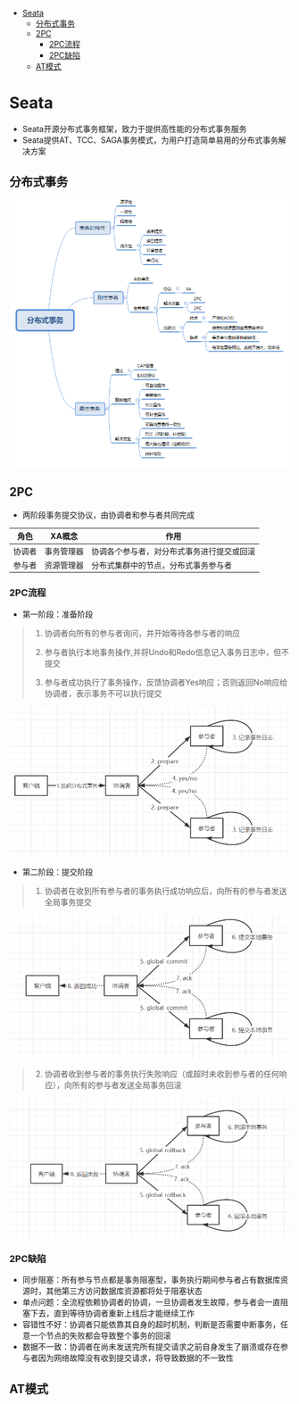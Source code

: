 <!-- TOC -->

- [Seata](#seata)
    - [分布式事务](#分布式事务)
    - [2PC](#2pc)
        - [2PC流程](#2pc流程)
        - [2PC缺陷](#2pc缺陷)
    - [AT模式](#at模式)

<!-- /TOC -->
# Seata  
+ Seata开源分布式事务框架，致力于提供高性能的分布式事务服务  
+ Seata提供AT、TCC、SAGA事务模式，为用户打造简单易用的分布式事务解决方案  
## 分布式事务  
![](./pic/tra.PNG)  
## 2PC  
+ 两阶段事务提交协议，由协调者和参与者共同完成  
  
| **角色** | **XA概念** | **作用** |  
| ------ | ------ | ------ |  
| 协调者 | 事务管理器 | 协调各个参与者，对分布式事务进行提交或回滚 |  
| 参与者 | 资源管理器 | 分布式集群中的节点，分布式事务参与者 |  
### 2PC流程
+ 第一阶段：准备阶段  
> 1. 协调者向所有的参与者询问，并开始等待各参与者的响应  
>  
> 2. 参与者执行本地事务操作,并将Undo和Redo信息记入事务日志中，但不提交  
>  
> 3. 参与者成功执行了事务操作，反馈协调者Yes响应；否则返回No响应给协调者，表示事务不可以执行提交  
>  
![准备阶段](./pic/2pc_1.png) 
+ 第二阶段：提交阶段  
> 1. 协调者在收到所有参与者的事务执行成功响应后，向所有的参与者发送全局事务提交  
  
![提交过程](./pic/2pc_2.png)  
> 2. 协调者收到参与者的事务执行失败响应（或超时未收到参与者的任何响应），向所有的参与者发送全局事务回滚  
  
![回滚过程](./pic/2pc_3.png)  
### 2PC缺陷  
+ 同步阻塞：所有参与节点都是事务阻塞型，事务执行期间参与者占有数据库资源时，其他第三方访问数据库资源都将处于阻塞状态  
+ 单点问题：全流程依赖协调者的协调，一旦协调者发生故障，参与者会一直阻塞下去，直到等待协调者重新上线后才能继续工作  
+ 容错性不好：协调者只能依靠其自身的超时机制，判断是否需要中断事务，任意一个节点的失败都会导致整个事务的回滚  
+ 数据不一致：协调者在尚未发送完所有提交请求之前自身发生了崩溃或存在参与者因为网络故障没有收到提交请求，将导致数据的不一致性  
## AT模式  
